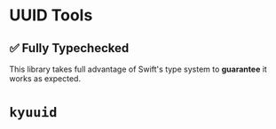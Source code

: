# UUID Tools


## ✅ Fully Typechecked

This library takes full advantage of Swift's type system to **guarantee** it works as expected.



# `kyuuid`
